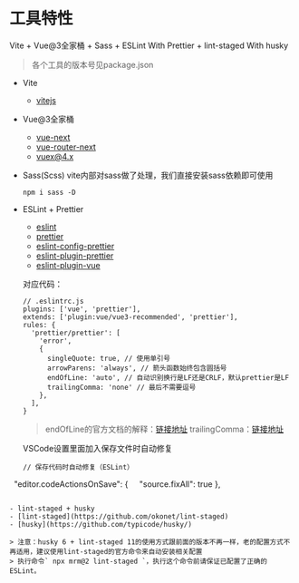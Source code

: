# 工具特性
Vite + Vue@3全家桶 + Sass + ESLint With Prettier + lint-staged With husky

> 各个工具的版本号见package.json

- Vite
  - [vitejs](https://cn.vitejs.dev/)

- Vue@3全家桶
  - [vue-next](https://github.com/vuejs/vue-next)
  - [vue-router-next](https://github.com/vuejs/vue-router-next)
  - [vuex@4.x](https://github.com/vuejs/vuex/tree/4.0)

- Sass(Scss)
  vite内部对sass做了处理，我们直接安装sass依赖即可使用
  ```
  npm i sass -D
  ```

- ESLint + Prettier
  - [eslint](http://eslint.cn/)
  - [prettier](https://prettier.io/)
  - [eslint-config-prettier](https://github.com/prettier/eslint-config-prettier)
  - [eslint-plugin-prettier](https://github.com/prettier/eslint-plugin-prettier)
  - [eslint-plugin-vue](https://github.com/vuejs/eslint-plugin-vue)

  对应代码：
  ```
  // .eslintrc.js
  plugins: ['vue', 'prettier'],
  extends: ['plugin:vue/vue3-recommended', 'prettier'],
  rules: {
    'prettier/prettier': [
      'error',
      {
        singleQuote: true, // 使用单引号
        arrowParens: 'always', // 箭头函数始终包含圆括号
        endOfLine: 'auto', // 自动识别换行是LF还是CRLF，默认prettier是LF
        trailingComma: 'none' // 最后不需要逗号
      },
    ],
  }
  ```
  > endOfLine的官方文档的解释：[链接地址](https://prettier.io/docs/en/options.html#end-of-line)
  > trailingComma：[链接地址](https://prettier.io/docs/en/options.html#trailing-commas)

  VSCode设置里面加入保存文件时自动修复
  ```
  // 保存代码时自动修复（ESLint）
   "editor.codeActionsOnSave": {
     "source.fixAll": true
   },
  ```
  
- lint-staged + husky
  - [lint-staged](https://github.com/okonet/lint-staged)
  - [husky](https://github.com/typicode/husky/)
  
  > 注意：husky 6 + lint-staged 11的使用方式跟前面的版本不再一样，老的配置方式不再适用，建议使用lint-staged的官方命令来自动安装相关配置
  > 执行命令` npx mrm@2 lint-staged `，执行这个命令前请保证已配置了正确的ESLint。